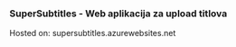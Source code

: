 ### SuperSubtitles - Web aplikacija za upload titlova

Hosted on: supersubtitles.azurewebsites.net








